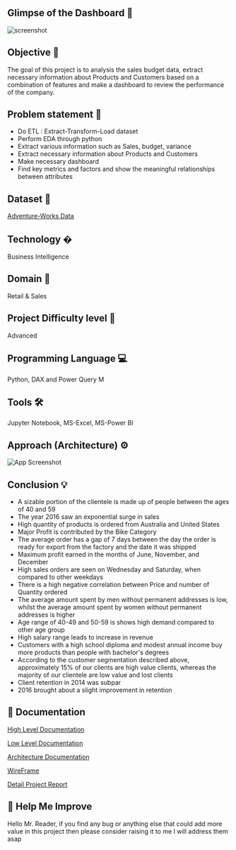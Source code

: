 ## Glimpse of the Dashboard 🎥
![screenshot](https://user-images.githubusercontent.com/69301816/188271334-a7446448-2b97-4dfe-8f96-26f2b655f554.gif)

## Objective 🎯
The goal of this project is to analysis the sales budget data, extract necessary information about Products and Customers based on a combination of features and make a dashboard to review the performance of the company.
## Problem statement 📜
- Do ETL : Extract-Transform-Load dataset
- Perform EDA through python
- Extract various information such as Sales, budget, variance
- Extract necessary information about Products and Customers
- Make necessary dashboard
- Find key metrics and factors and show the meaningful relationships between attributes

## Dataset 📀
[Adventure-Works Data](https://drive.google.com/drive/folders/165Pjmfb9W9PGy0rZjHEA22LW0Lt3Y-Q8)

## Technology �
Business Intelligence
## Domain 🛒
Retail & Sales
## Project Difficulty level 🥇
Advanced
## Programming Language 💻
Python, DAX and Power Query M
## Tools 🛠
Jupyter Notebook, MS-Excel, MS-Power BI
## Approach (Architecture) ⚙

![App Screenshot](https://user-images.githubusercontent.com/69301816/188277362-3fe42c14-97a2-437e-bb96-4d0c812d0136.JPG)

## Conclusion 💡
- A sizable portion of the clientele is made up of people between the ages of 40 and 59
- The year 2016 saw an exponential surge in sales
- High quantity of products is ordered from Australia and United States
- Major Profit is contributed by the Bike Category
- The average order has a gap of 7 days between the day the order is ready for export from the factory and the date it was shipped
- Maximum profit earned in the months of June, November, and December
- High sales orders are seen on Wednesday and Saturday, when compared to other weekdays
- There is a high negative correlation between Price and number of Quantity ordered
- The average amount spent by men without permanent addresses is low, whilst the average amount spent by women without permanent addresses is higher
- Age range of 40-49 and 50-59 is shows high demand compared to other age group
- High salary range leads to increase in revenue
- Customers with a high school diploma and modest annual income buy more products than people with bachelor's degrees
- According to the customer segmentation described above, approximately 15% of our clients are high value clients, whereas the majority of our clientele are low value and lost clients
- Client retention in 2014 was subpar
- 2016 brought about a slight improvement in retention

## 📖 Documentation

[High Level Documentation](https://github.com/doke93/Budget-Sales-Data-Analysis-Project-Ineuron/blob/main/Document%20pdf/01.High%20Level%20Design.pdf)

[Low Level Documentation](https://github.com/doke93/Budget-Sales-Data-Analysis-Project-Ineuron/blob/main/Document%20pdf/02%20Low%20Level%20Design.pdf)

[Architecture Documentation](https://github.com/doke93/Budget-Sales-Data-Analysis-Project-Ineuron/blob/main/Document%20pdf/03%20Architecture.pdf)

[WireFrame](https://github.com/doke93/Budget-Sales-Data-Analysis-Project-Ineuron/blob/main/Document%20pdf/04%20Wireframe.pdf)

[Detail Project Report](https://github.com/doke93/Budget-Sales-Data-Analysis-Project-Ineuron/blob/main/Document%20pdf/05%20Detailed%20Project%20Report.pdf)

## 🎉 Help Me Improve
Hello Mr. Reader, if you find any bug or anything else that could add more value in this project then please consider raising it to me I will address them asap



